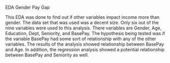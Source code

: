 EDA Gender Pay Gap

This EDA was done to find out if other variables impact income more than gender. The data set that was used was a decent size. Only six out of the nine variables were used to this analysis. There variables are Gender, Age, Education, Dept, Seniority, and BasePay. The hypothesis being tested was if the variable BasePay had some sort of relationship with any of the other variables. The results of the analysis showed relationship between BasePay and Age. In addition, the regression analysis showed a potential relationship between BasePay and Seniority as well.
